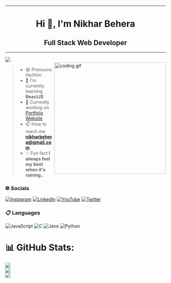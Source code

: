 <!-- [MasterHead](https://www.internetcreation.net/wp-content/uploads/2015/04/banner-web-development.png) -->
   
<hr><h1 align="center">Hi 👋, I'm Nikhar Behera</h1>
<h2 align="center">Full Stack Web Developer</h2><hr>
<div align="left">
<img src="https://komarev.com/ghpvc/?username=soulnikhar&&style=flat-square" align="left" /><br>
</div>  
<img align="right"  width="350" src="https://i.pinimg.com/originals/81/17/8b/81178b47a8598f0c81c4799f2cdd4057.gif" alt="coding gif">

> - 😄 Pronouns: He/Him
> - 🌱 I'm currently learning **ReactJS**
> - 💪 Currently working on <a href="https://">Portfolio Website</a>
> - 📫 How to reach me **nikharbehera@gmail.com**
> - ✨ Fun fact **I always feel my best when it's raining..**

### **🌐 Socials**


[![Instagram](https://img.shields.io/badge/Instagram-E4405F?style=for-the-badge&logo=instagram&logoColor=white)]() 
[![LinkedIn](https://img.shields.io/badge/LinkedIn-0077B5?style=for-the-badge&logo=linkedin&logoColor=white)](https://www.linkedin.com/in/nikhar-behera-926832204/) 
[![YouTube](https://img.shields.io/badge/YouTube-FF0000?style=for-the-badge&logo=youtube&logoColor=white)]([https://youtube.com/c/geekofia](https://youtube.com/@nikgshort3974?si=JPDDtnFj02qeFDtV)) 
[![Twitter](https://img.shields.io/twitter/follow/nikhar?logo=Twitter&style=for-the-badge)](https://twitter.com/Hydraso51942691)


### **📋 Languages**

![JavaScript](https://img.shields.io/badge/javascript-%23323330.svg?style=for-the-badge&logo=javascript&logoColor=%23F7DF1E)
![C](https://img.shields.io/badge/c-%2300599C.svg?style=for-the-badge&logo=c&logoColor=white)
![Java](https://img.shields.io/badge/java-%23ED8B00.svg?style=for-the-badge&logo=java&logoColor=white)
![Python](https://img.shields.io/badge/python-3670A0?style=for-the-badge&logo=python&logoColor=ffdd54)


# 📊 GitHub Stats:
![](https://github-readme-stats.vercel.app/api?username=soulnikhar&theme=dark&hide_border=false&include_all_commits=true&count_private=true) <br/>
![](https://github-readme-streak-stats.herokuapp.com/?user=soulnikhar&theme=dark&hide_border=false) <br/>
![](https://github-readme-stats.vercel.app/api/top-langs/?username=soulnikhar&theme=dark&hide_border=false&include_all_commits=true&count_private=true&layout=compact)
